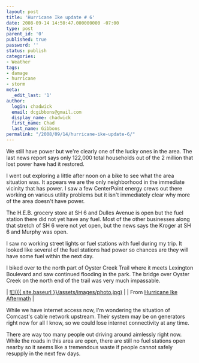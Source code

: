 ```yaml
---
layout: post
title: 'Hurricane Ike update # 6'
date: 2008-09-14 14:50:47.000000000 -07:00
type: post
parent_id: '0'
published: true
password: ''
status: publish
categories:
- Weather
tags:
- damage
- hurricane
- storm
meta:
  _edit_last: '1'
author:
  login: chadwick
  email: dcgibbons@gmail.com
  display_name: chadwick
  first_name: Chad
  last_name: Gibbons
permalink: "/2008/09/14/hurricane-ike-update-6/"
---
```

We still have power but we're clearly one of the lucky ones in the area. The last news report says only 122,000 total households out of the 2 million that lost power have had it restored.

I went out exploring a little after noon on a bike to see what the area situation was. It appears we are the only neighborhood in the immediate vicinity that has power. I saw a few CenterPoint energy crews out there working on various utility problems but it isn't immediately clear why more of the area doesn't have power.

The H.E.B. grocery store at SH 6 and Dulles Avenue is open but the fuel station there did not yet have any fuel. Most of the other businesses along that stretch of SH 6 were not yet open, but the news says the Kroger at SH 6 and Murphy was open.

I saw no working street lights or fuel stations with fuel during my trip. It looked like several of the fuel stations had power so chances are they will have some fuel within the next day.

I biked over to the north part of Oyster Creek Trail where it meets Lexington Boulevard and saw continued flooding in the park. The bridge over Oyster Creek on the north end of the trail was very much impassable.

| [![]({{ site.baseurl }}/assets/images/photo.jpg)](http://picasaweb.google.com/lh/photo/PAGv9e2X-1rCOA2wcgBtmw) |
| From [Hurricane Ike Aftermath](http://picasaweb.google.com/dcgibbons/HurricaneIkeAftermath) |

While we have internet access now, I'm wondering the situation of Comcast's cable network upstream. Their system may be on generators right now for all I know, so we could lose internet connectivity at any time.

There are way too many people out driving around aimlessly right now. While the roads in this area are open, there are still no fuel stations open nearby so it seems like a tremendous waste if people cannot safely resupply in the next few days.

